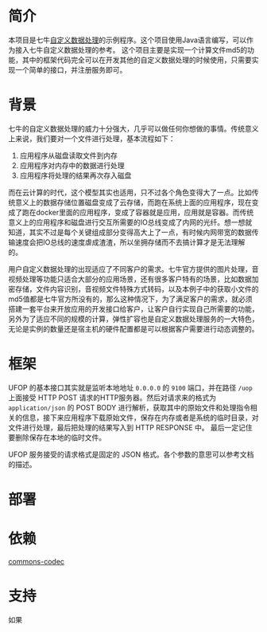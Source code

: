 # 简介
本项目是七牛[自定义数据处理](http://developer.qiniu.com/article/dora/ufop/ufop-introduction.html)的示例程序。这个项目使用Java语言编写，可以作为接入七牛自定义数据处理的参考。
这个项目主要是实现一个计算文件md5的功能，其中的框架代码完全可以在开发其他的自定义数据处理的时候使用，只需要实现一个简单的接口，并注册服务即可。


# 背景

七牛的自定义数据处理的威力十分强大，几乎可以做任何你想做的事情。传统意义上来说，我们要对一个文件进行处理，基本流程如下：

1. 应用程序从磁盘读取文件到内存
2. 应用程序对内存中的数据进行处理
3. 应用程序将处理的结果再次存入磁盘

而在云计算的时代，这个模型其实也适用，只不过各个角色变得大了一点。比如传统意义上的数据存储位置磁盘变成了云存储，而跑在系统上面的应用程序，现在变成了跑在docker里面的应用程序，变成了容器就是应用，应用就是容器。而传统意义上的应用程序和磁盘进行交互所需要的IO总线变成了内网的光纤。想一想就知道，其实不过是每个关键组成部分变得高大上了一点，有时候内网带宽的数据传输速度会把IO总线的速度虐成渣渣，所以坐拥存储而不去搞计算才是无法理解的。

用户自定义数据处理的出现适应了不同客户的需求。七牛官方提供的图片处理，音视频处理等功能只适合大部分的应用场景，还有很多客户特有的场景，比如数据加密存储，文件内容识别，音视频文件特殊方式转码，以及本例子中的获取小文件的md5值都是七牛官方所没有的，那么这种情况下，为了满足客户的需求，就必须搭建一套平台来开放应用的开发接口给客户，让客户自行实现自己所需要的功能，另外为了适应不同的规模的计算，弹性扩容也是自定义数据处理服务的一大特色，无论是实例的数量还是宿主机的硬件配置都是可以根据客户需要进行动态调整的。

# 框架

UFOP 的基本接口其实就是监听本地地址 `0.0.0.0`  的 `9100` 端口，并在路径 `/uop` 上面接受 HTTP POST 请求的HTTP服务器。然后对请求来的格式为 `application/json` 的 POST BODY 进行解析，获取其中的原始文件和处理指令相关的信息，接下来应用程序下载原始文件，保存在内存或者是系统的临时目录，对文件进行处理，最后把处理的结果写入到 HTTP RESPONSE 中。 最后一定记住要删除保存在本地的临时文件。

UFOP 服务接受的请求格式是固定的 JSON 格式。各个参数的意思可以参考文档的描述。



# 部署

# 依赖

[commons-codec](http://commons.apache.org/proper/commons-codec/)

# 支持
如果